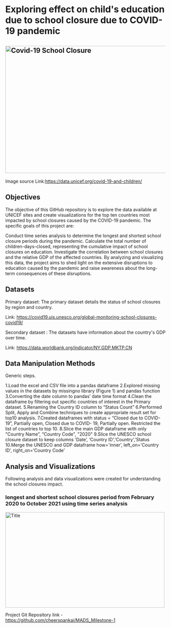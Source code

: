 # Exploring effect on child's education due to school closure due to COVID-19 pandemic
## <img width="900" height="400" alt="Covid-19 School Closure" src="https://data.unicef.org/covid-19-and-children/wp-content/uploads/sites/3/2021/09/UN0500343-e1631289570701.jpg">

Image source Link:https://data.unicef.org/covid-19-and-children/


## Objectives

The objective of this GitHub repository is to explore the data available at UNICEF sites and create visualizations for the top ten countries most impacted by school closures caused by the COVID-19 pandemic. The specific goals of this project are:

Conduct time series analysis to determine the longest and shortest school closure periods during the pandemic.
Calculate the total number of children-days-closed, representing the cumulative impact of school closures on education.
Investigate the correlation between school closures and the relative GDP of the affected countries.
By analyzing and visualizing this data, the project aims to shed light on the extensive disruptions to education caused by the pandemic and raise awareness about the long-term consequences of these disruptions.

## Datasets

Primary dataset: The primary dataset details the status of school closures by region and country.

Link: https://covid19.uis.unesco.org/global-monitoring-school-closures-covid19/

Secondary dataset : The datasets have information about the country's GDP over time.

Link: https://data.worldbank.org/indicator/NY.GDP.MKTP.CN

## Data Manipulation Methods


Generic steps.

1.Load the excel and CSV file into a pandas dataframe
2.Explored missing values in the datasets by missingno library (Figure 1) and pandas function
3.Converting the date column to pandas’ date time format
4.Clean the dataframe by filtering out specific countries of interest in the Primary dataset.
5.Renaming the Country ID column to “Status Count”
6.Performed Split, Apply and Combine techniques to create appropriate result set for top10 analysis.
7.Created dataframes with status = “Closed due to COVID-19”, Partially open, Closed due to COVID- 19, Partially open. Restricted the list of countries to top 10.
8.Slice the main GDP dataframe with only "Country Name”, “Country Code", "2020"
9.Slice the UNESCO school closure dataset to keep columns 'Date’, ‘Country ID','Country','Status
10.Merge the UNESCO and GDP dataframe how='inner’, left_on='Country ID’, right_on='Country Code'


## Analysis and Visualizations

Following analysis and data visualizations were created for understanding the school closures impact.
### longest and shortest school closures period from February 2020 to October 2021 using time series analysis
<img src="![image](https://github.com/cheerspankaj/MADS_Milestone-1/assets/82276130/dd1daca1-8dc1-40dd-a0f8-16c62e0960c5)" alt="Title" width="500" height="300">




Project Git Repository link - https://github.com/cheerspankaj/MADS_Milestone-1
